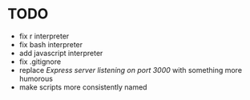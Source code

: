 # TODO

- fix r interpreter
- fix bash interpreter
- add javascript interpreter
- fix .gitignore
- replace *Express server listening on port 3000* with something more humorous
- make scripts more consistently named
